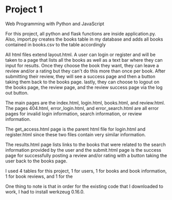 # Project 1

Web Programming with Python and JavaScript

For this project, all python and flask functions are inside application.py.
Also, import.py creates the books table in my database and adds all books contained in books.csv to the table accordingly

All html files extend layout.html.
A user can login or register and will be taken to a page that lists all the books as well as a text bar where they can input for results.
Once they choose the book they want, they can leave a review and/or a rating but they can't do this more than once per book.
After submitting their review, they will see a success page and then a button taking them back to the books page.
lastly, they can choose to logout on the books page, the review page, and the review success page via the log out button.

The main pages are the index.html, login.html, books.html, and review.html.
The pages 404.html, error_login.html, and error_search.html are all error pages for invalid login information, search information, or review information.

The get_access.html page is the parent html file for login.html and register.html since these two files contain very similar information.

The results.html page lists links to the books that were related to the search information provided by the user and the submit.html page is the success page for successfully posting a review and/or rating with a button taking the user back to the books page.

I used 4 tables for this project, 1 for users, 1 for books and book information, 1 for book reviews, and 1 for the 


One thing to note is that in order for the existing code that I downloaded to work, I had to install werkzeug 0.16.0.
